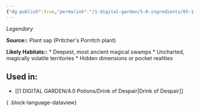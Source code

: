 ```yaml
---
{"dg-publish":true,"permalink":"/1-digital-garden/5-0-ingredients/05-1-plants/pritcher-s-porritch-ooze-flask-of/","tags":["ingredient","legendary"]}
---
```


*Legendary*

**Source::** Plant sap (Pritcher's Porritch plant)

**Likely Habitats::** * Deepest, most ancient magical swamps * Uncharted, magically volatile territories * Hidden dimensions or pocket realities

## Used in:

- [[1 DIGITAL GARDEN/4.0 Potions/Drink of Despair\|Drink of Despair]]

{ .block-language-dataview}

